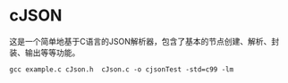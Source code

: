 # cJSON
 这是一个简单地基于C语言的JSON解析器，包含了基本的节点创建、解析、封装、输出等等功能。

 ```shell
 gcc example.c cJson.h  cJson.c -o cjsonTest -std=c99 -lm
 ```